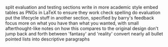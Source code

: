 split evaluation and testing sections
write in more academic style
embed tables as PNGs in LaTeX to ensure they work
check spelling
do evaluation
put the lifecycle stuff in another section, specified by barry's feedback
focus more on what you have than what you wanted,
 with small afterthought-like notes on how this compares to the original design
    don't jump back and forth between 'fantasy' and 'reality'
convert nearly all bullet pointed lists into descriptive paragraphs
